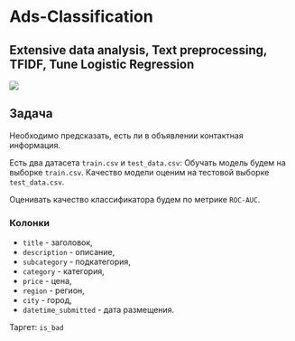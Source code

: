 # Ads-Classification

## Extensive data analysis, Text preprocessing, TFIDF, Tune Logistic Regression

![](https://developers.google.com/machine-learning/guides/text-classification/images/TextClassificationExample.png)

## Задача
Необходимо предсказать, есть ли в объявлении контактная информация.

Есть два датасета `train.csv` и `test_data.csv`:
Обучать модель будем на выборке `train.csv`. Качество модели оценим на тестовой выборке `test_data.csv`.

Оценивать качество классификатора будем по метрике `ROC-AUC`.

### Колонки
* `title` - заголовок,
* `description` - описание,
* `subcategory` - подкатегория,
* `category` - категория,
* `price` - цена,
* `region` - регион,
* `city` - город,
* `datetime_submitted` - дата размещения.

Таргет: `is_bad`
